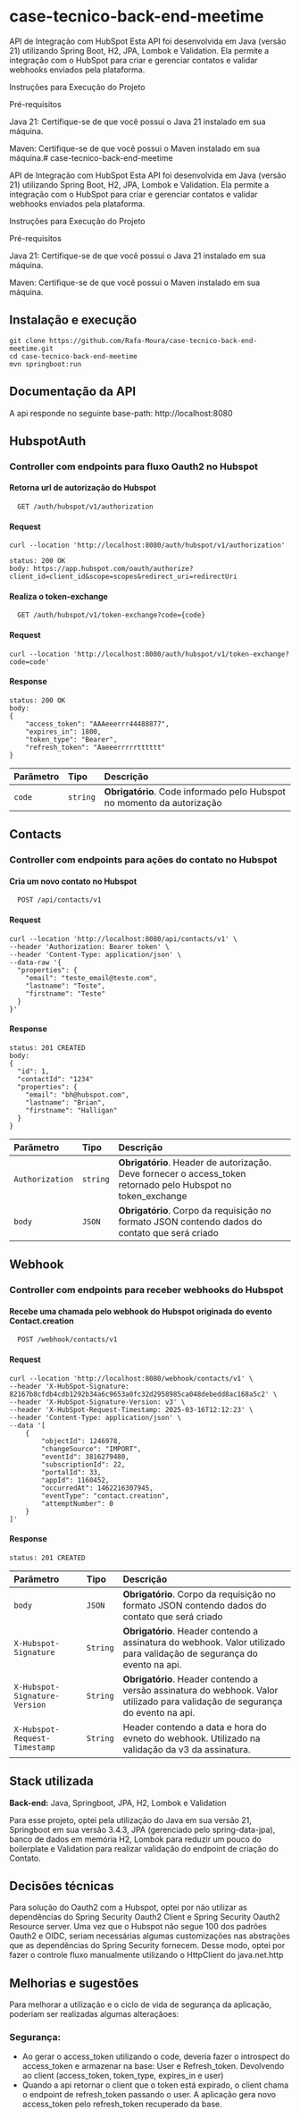 # case-tecnico-back-end-meetime

API de Integração com HubSpot
Esta API foi desenvolvida em Java (versão 21) utilizando Spring Boot, H2, JPA, Lombok e Validation. Ela permite a integração com o HubSpot para criar e gerenciar contatos e validar webhooks enviados pela plataforma.

Instruções para Execução do Projeto

Pré-requisitos

Java 21: Certifique-se de que você possui o Java 21 instalado em sua máquina.

Maven: Certifique-se de que você possui o Maven instalado em sua máquina.# case-tecnico-back-end-meetime

API de Integração com HubSpot
Esta API foi desenvolvida em Java (versão 21) utilizando Spring Boot, H2, JPA, Lombok e Validation. Ela permite a integração com o HubSpot para criar e gerenciar contatos e validar webhooks enviados pela plataforma.

Instruções para Execução do Projeto

Pré-requisitos

Java 21: Certifique-se de que você possui o Java 21 instalado em sua máquina.

Maven: Certifique-se de que você possui o Maven instalado em sua máquina.

## Instalação e execução

````
git clone https://github.com/Rafa-Moura/case-tecnico-back-end-meetime.git
cd case-tecnico-back-end-meetime
mvn springboot:run
````

## Documentação da API
A api responde no seguinte base-path: http://localhost:8080

## HubspotAuth
### Controller com endpoints para fluxo Oauth2 no Hubspot
#### Retorna url de autorização do Hubspot

```http
  GET /auth/hubspot/v1/authorization
```
#### Request

```
curl --location 'http://localhost:8080/auth/hubspot/v1/authorization'
```
````
status: 200 OK
body: https://app.hubspot.com/oauth/authorize?client_id=client_id&scope=scopes&redirect_uri=redirectUri
````


#### Realiza o token-exchange

```http
  GET /auth/hubspot/v1/token-exchange?code={code}
```
#### Request
```
curl --location 'http://localhost:8080/auth/hubspot/v1/token-exchange?code=code'
```
#### Response
````
status: 200 OK
body:
{
    "access_token": "AAAeeerrr44488877",
    "expires_in": 1800,
    "token_type": "Bearer",
    "refresh_token": "Aaeeerrrrrtttttt"
}
````

| Parâmetro   | Tipo       | Descrição                                   |
| :---------- | :--------- | :------------------------------------------ |
| `code`      | `string` | **Obrigatório**. Code informado pelo Hubspot no momento da autorização |

## Contacts
### Controller com endpoints para ações do contato no Hubspot
#### Cria um novo contato no Hubspot
```http
  POST /api/contacts/v1
```
#### Request
```
curl --location 'http://localhost:8080/api/contacts/v1' \
--header 'Authorization: Bearer token' \
--header 'Content-Type: application/json' \
--data-raw '{
  "properties": {
    "email": "teste_email@teste.com",
    "lastname": "Teste",
    "firstname": "Teste"
  }
}'
```
#### Response
````
status: 201 CREATED
body:
{
  "id": 1,
  "contactId": "1234"
  "properties": {
    "email": "bh@hubspot.com",
    "lastname": "Brian",
    "firstname": "Halligan"
  }
}
````
| Parâmetro   | Tipo       | Descrição                                   |
| :---------- | :--------- | :------------------------------------------ |
| `Authorization`      | `string` | **Obrigatório**. Header de autorização. Deve fornecer o access_token retornado pelo Hubspot no token_exchange |
| `body`      | `JSON` | **Obrigatório**. Corpo da requisição no formato JSON contendo dados do contato que será criado |

## Webhook
### Controller com endpoints para receber webhooks do Hubspot
#### Recebe uma chamada pelo webhook do Hubspot originada do evento Contact.creation
```http
  POST /webhook/contacts/v1
```
#### Request
```
curl --location 'http://localhost:8080/webhook/contacts/v1' \
--header 'X-HubSpot-Signature: 82167b8cfdb4cdb1292b34a6c9653a0fc32d2958985ca048debedd8ac168a5c2' \
--header 'X-HubSpot-Signature-Version: v3' \
--header 'X-HubSpot-Request-Timestamp: 2025-03-16T12:12:23' \
--header 'Content-Type: application/json' \
--data '[
    {
        "objectId": 1246978,
        "changeSource": "IMPORT",
        "eventId": 3816279480,
        "subscriptionId": 22,
        "portalId": 33,
        "appId": 1160452,
        "occurredAt": 1462216307945,
        "eventType": "contact.creation",
        "attemptNumber": 0
    }
]'
```
#### Response
````
status: 201 CREATED
````
| Parâmetro   | Tipo       | Descrição                                   |
| :---------- | :--------- | :------------------------------------------ |
| `body`      | `JSON` | **Obrigatório**. Corpo da requisição no formato JSON contendo dados do contato que será criado |
| `X-Hubspot-Signature`| `String` | **Obrigatório**. Header contendo a assinatura do webhook. Valor utilizado para validação de segurança do evento na api.|
| `X-Hubspot-Signature-Version`| `String` | **Obrigatório**. Header contendo a versão assinatura do webhook. Valor utilizado para validação de segurança do evento na api.|
| `X-Hubspot-Request-Timestamp`| `String` | Header contendo a data e hora do evneto do webhook. Utilizado na validação da v3 da assinatura.|

## Stack utilizada

**Back-end:** Java, Springboot, JPA, H2, Lombok e Validation

Para esse projeto, optei pela utilização do Java em sua versão 21, Springboot em sua versão 3.4.3, JPA (gerenciado pelo spring-data-jpa), banco de dados em memória H2, Lombok para reduzir um pouco do boilerplate e Validation para realizar validação do endpoint de criação do Contato.

## Decisões técnicas

Para solução do Oauth2 com a Hubspot, optei por não utilizar as dependências do Spring Security Oauth2 Client e Spring Security Oauth2 Resource server. Uma vez que o Hubspot não segue 100 dos padrões Oauth2 e OIDC, seriam necessárias algumas customizações nas abstrações que as dependências do Spring Security fornecem. Desse modo, optei por fazer o controle fluxo manualmente utilizando o HttpClient do java.net.http

## Melhorias e sugestões

Para melhorar a utilização e o ciclo de vida de segurança da aplicação, poderiam ser realizadas algumas alteraçãoes:

### Segurança:

- Ao gerar o access_token utilizando o code, deveria fazer o introspect do access_token e armazenar na base: User e Refresh_token. Devolvendo ao client (access_token, token_type, expires_in e user)
- Quando a api retornar o client que o token está expirado, o client chama o endpoint de refresh_token passando o user. A aplicação gera novo access_token pelo refresh_token recuperado da base.
